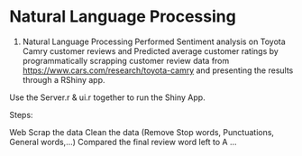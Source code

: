 #  Natural Language Processing 

1. Natural Language Processing 
Performed Sentiment analysis on Toyota Camry customer reviews and Predicted average customer ratings by programmatically scrapping customer review data from https://www.cars.com/research/toyota-camry and presenting the results through a RShiny app.

Use the Server.r & ui.r together to run the Shiny App.


Steps:

Web Scrap the data
Clean the data (Remove Stop words, Punctuations, General words,...)
Compared the final review word left to A
...
